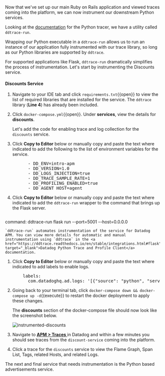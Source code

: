 Now that we've set up our main Ruby on Rails application and viewed traces coming into the platform, we can now instrument our downstream Python services.

Looking at the [documentation](https://ddtrace.readthedocs.io/en/stable/integrations.html#flask) for the Python tracer, we have a utility called `ddtrace-run`. 

Wrapping our Python executable in a `ddtrace-run` allows us to run an instance of our application fully instrumented with our trace library, so long as our Python libraries are supported by `ddtrace`.

For supported applications like Flask, `ddtrace-run` dramatically simplifies the process of instrumentation.
Let's start by instrumenting the Discounts service.

#### Discounts Service

1. Navigate to your IDE tab and click `requirements.txt`{{open}} to view the list of required libraries that are installed for the service. The `ddtrace` library (**Line 4**) has already been included.

1. Click `docker-compose.yml`{{open}}. Under **services**, view the details for **discounts**. <p> Let's add the code for enabling trace and log collection for the `discounts` service.

1. Click **Copy to Editor** below or manually copy and paste the text where indicated to add the following to the list of environment variables for the service.

    <pre class="file" data-filename="docker-compose.yml" data-target="insert" data-marker="# add discounts env variables">
         - DD_ENV=intro-apm
         - DD_VERSION=1.0
         - DD_LOGS_INJECTION=true
         - DD_TRACE_SAMPLE_RATE=1
         - DD_PROFILING_ENABLED=true
         - DD_AGENT_HOST=agent</pre>

1. Click **Copy to Editor** below or manually copy and paste the text where indicated to add the `ddtrace-run` wrapper to the command that brings up the Flask server. 

    <pre class="file" data-filename="docker-compose.yml" data-target="insert" data-marker="command: flask run --port=5001 --host=0.0.0.0">
command: ddtrace-run flask run --port=5001 --host=0.0.0.0</pre>  

    `ddtrace-run` automates instrumentation of the service for Datadog APM. You can view more details for automatic and manual instrumentation using `ddtrace` in the <a href="https://ddtrace.readthedocs.io/en/stable/integrations.html#flask" target="_blank">Datadog Python Trace and Profile Client</a> documentation.


1. Click **Copy to Editor** below or manually copy and paste the text where indicated to add labels to enable logs. 

    <pre class="file" data-filename="docker-compose.yml" data-target="insert" data-marker="# add discounts log labels">
       labels:
         com.datadoghq.ad.logs: '[{"source": "python", "service": "discounts-service"}]'</pre>

1. Going back to your terminal tab, click `docker-compose down && docker-compose up -d`{{execute}} to restart the docker deployment to apply these changes. <p> The **discounts** section of the docker-compose file should now look like the screenshot below. <p> ![instrumented-discounts](instrumentapp2/assets/instrumented-discounts.png)

1. Navigate to <a href="https://app.datadoghq.com/apm/traces" target="_datadog">**APM > Traces** </a> in Datadog and within a few minutes you should see traces from the `discount-service` coming into the platform.

1. Click a trace for the `discounts` service to view the Flame Graph, Span List, Tags, related Hosts, and related Logs.

The next and final service that needs instrumentation is the Python based advertisements service.
